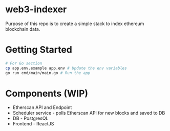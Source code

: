 # web3-indexer
Purpose of this repo is to create a simple stack to index ethereum blockchain data.
# Getting Started
```bash
# For Go section
cp app.env.example app.env # Update the env variables
go run cmd/main/main.go # Run the app
```
# Components (WIP)
- Etherscan API and Endpoint
- Scheduler service - polls Etherscan API for new blocks and saved to DB 
- DB - PostgresQL 
- Frontend - ReactJS